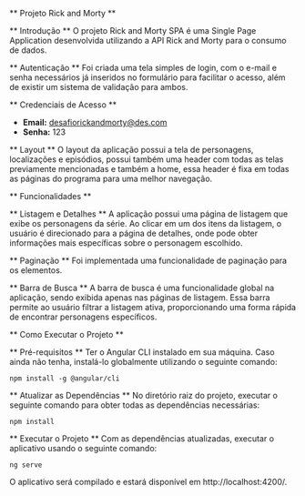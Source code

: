 ** Projeto Rick and Morty **


** Introdução **
O projeto Rick and Morty SPA é uma Single Page Application desenvolvida utilizando a API Rick and Morty para o consumo de dados.

** Autenticação **
Foi criada uma tela simples de login, com o e-mail e senha necessários já inseridos no formulário para facilitar o acesso, além de existir um sistema de validação para ambos.

** Credenciais de Acesso **
- **Email:** desafiorickandmorty@des.com
- **Senha:** 123

** Layout **
O layout da aplicação possui a tela de personagens, localizações e episódios, possui também uma header com todas as telas previamente mencionadas e também a home, essa header é fixa em todas as páginas do programa para uma melhor navegação.

** Funcionalidades **

** Listagem e Detalhes **
A aplicação possui uma página de listagem que exibe os personagens da série. Ao clicar em um dos itens da listagem, o usuário é direcionado para a página de detalhes, onde pode obter informações mais específicas sobre o personagem escolhido.

** Paginação **
Foi implementada uma funcionalidade de paginação para os elementos.

** Barra de Busca **
A barra de busca é uma funcionalidade global na aplicação, sendo exibida apenas nas páginas de listagem. Essa barra permite ao usuário filtrar a listagem ativa, proporcionando uma forma rápida de encontrar personagens específicos.

** Como Executar o Projeto **

** Pré-requisitos **
Ter o Angular CLI instalado em sua máquina. Caso ainda não tenha, instalá-lo globalmente utilizando o seguinte comando:

```
npm install -g @angular/cli
```

** Atualizar as Dependências **
No diretório raiz do projeto, executar o seguinte comando para obter todas as dependências necessárias:

```
npm install
```

** Executar o Projeto **
Com as dependências atualizadas, executar o aplicativo usando o seguinte comando:

```
ng serve
```

O aplicativo será compilado e estará disponível em http://localhost:4200/.
